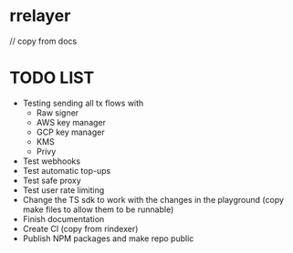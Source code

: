 # rrelayer

// copy from docs

# TODO LIST

- Testing sending all tx flows with
  - Raw signer
  - AWS key manager
  - GCP key manager
  - KMS
  - Privy
- Test webhooks
- Test automatic top-ups
- Test safe proxy
- Test user rate limiting
- Change the TS sdk to work with the changes in the playground (copy make files to allow them to be runnable)
- Finish documentation
- Create CI (copy from rindexer)
- Publish NPM packages and make repo public